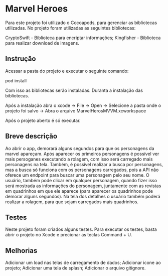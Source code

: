 # Marvel Heroes

Para este projeto foi utilizado o Cocoapods, para gerenciar as bibliotecas utilizadas. No projeto foram utilizadas as seguintes bibliotecas:

CryptoSwift - Biblioteca para encriptar informações;
Kingfisher - Biblioteca para realizar download de imagens.

## Instrução

Acessar a pasta do projeto e executar o seguinte comando:

pod install

Com isso as bibliotecas serão instaladas. Duranta a instalação das bibliotecas.

Após a instalação abra o xcode -> File -> Open -> Selecione a pasta onde o projeto foi salvo -> Abra o arquivo
MarvelHerosMVVM.xcworkspace

Após o projeto aberto é só executar.

## Breve descrição

Ao abrir o app, demorará alguns segundos para que os personagens da marvel apareçam. Após aparecer os primeiros personagens
é possível ver mais persoganes executando a rolagem, com isso será carregado mais personagens na tela. Também, é possível 
realizar a busca por personagens, mas a busca só funciona com os personagens carregados, pois a API não oferece um endpoint
para buscar uma personagem pelo seu nome. O usuário, também pode clicar em qualquer personagem, quando fizer isso será mostrada
as  informações do personagem, juntamente com as revistas em quadrinhos em que ele aparece (para aparecer os quadrinhos pode 
demorar alguns segundos). Na tela dos detalhes o usuário também poderá realizar a rolagem, para que sejam carregados mais 
quadrinhos.

## Testes
Neste projeto foram criados alguns testes. Para executar os testes, basta abrir o projeto no Xcode e precionar as teclas 
Command + U.

## Melhorias
Adicionar um load nas telas de carregamento de dados;
Adicionar icone ao projeto;
Adicionar uma tela de splash;
Adicionar o arquivo gitignore.


